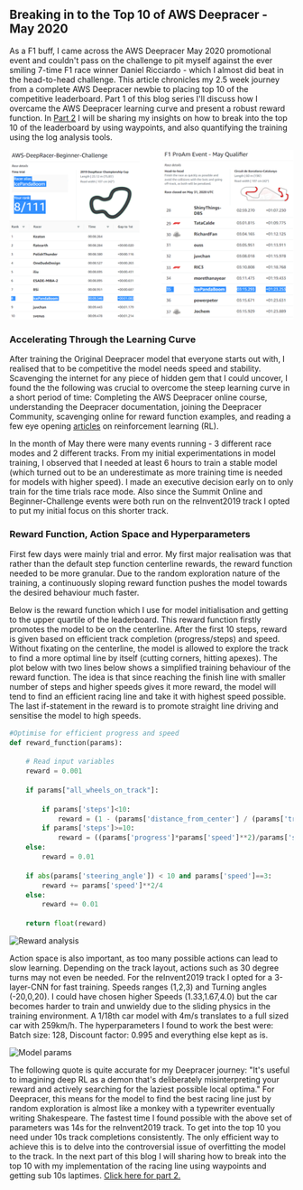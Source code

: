 ## Breaking in to the Top 10 of AWS Deepracer - May 2020

As a F1 buff, I came across the AWS Deepracer May 2020 promotional event and couldn't pass on the challenge to pit myself against the ever smiling 7-time F1 race winner Daniel Ricciardo - which I almost did beat in the head-to-head challenge. This article chronicles my 2.5 week journey from a complete AWS Deepracer newbie to placing top 10 of the competitive leaderboard. Part 1 of this blog series I'll discuss how I overcame the AWS Deepracer learning curve and present a robust reward function. In [Part 2](part2.md) I will be sharing my insights on how to break into the top 10 of the leaderboard by using waypoints, and also quantifying the training using the log analysis tools. 

![leaderboard](Assets/Leaderboard_combined1.png)

### Accelerating Through the Learning Curve

After training the Original Deepracer model that everyone starts out with, I realised that to be competitive the model needs speed and stability. Scavenging the internet for any piece of hidden gem that I could uncover, I found the the following was crucial to overcome the steep learning curve in a short period of time: Completing the AWS Deepracer online course, understanding the Deepracer documentation, joining the Deepracer Community, scavenging online for reward function examples, and reading a few eye opening [articles](https://www.alexirpan.com/2018/02/14/rl-hard.html) on reinforcement learning (RL).

In the month of May there were many events running - 3 different race modes and 2 different tracks. From my initial experimentations in model training, I observed that I needed at least 6 hours to train a stable model (which turned out to be an underestimate as more training time is needed for models with higher speed). I made an executive decision early on to only train for the time trials race mode. Also since the Summit Online and Beginner-Challenge events were both run on the reInvent2019 track I opted to put my initial focus on this shorter track.

### Reward Function, Action Space and Hyperparameters

First few days were mainly trial and error. My first major realisation was that rather than the default step function centerline rewards, the reward function needed to be more granular. Due to the random exploration nature of the training, a continuously sloping reward function pushes the model towards the desired behaviour much faster. 

Below is the reward function which I use for model initialisation and getting to the upper quartile of the leaderboard. This reward function firstly promotes the model to be on the centerline. After the first 10 steps, reward is given based on efficient track completion (progress/steps) and speed. Without fixating on the centerline, the model is allowed to explore the track to find a more optimal line by itself (cutting corners, hitting apexes). The plot below with two lines below shows a simplified training behaviour of the reward function. The idea is that since reaching the finish line with smaller number of steps and higher speeds gives it more reward, the model will tend to find an efficient racing line and take it with highest speed possible. The last if-statement in the reward is to promote straight line driving and sensitise the model to high speeds.

```python
#Optimise for efficient progress and speed
def reward_function(params):

    # Read input variables
    reward = 0.001

    if params["all_wheels_on_track"]:

        if params['steps']<10:
            reward = (1 - (params['distance_from_center'] / (params['track_width']/2))**(4))*params['speed']**2
        if params['steps']>=10:
            reward = ((params['progress']*params['speed']**2)/params['steps'])*2
    else:
        reward = 0.01

    if abs(params['steering_angle']) < 10 and params['speed']==3:
        reward += params['speed']**2/4
    else:
        reward += 0.01

    return float(reward)
````
![Reward analysis](Assets/Reward_analysis.png)

Action space is also important, as too many possible actions can lead to slow learning. Depending on the track layout, actions such as 30 degree turns may not even be needed. For the reInvent2019 track I opted for a 3-layer-CNN for fast training. Speeds ranges (1,2,3) and Turning angles (-20,0,20). I could have chosen higher Speeds (1.33,1.67,4.0) but the car becomes harder to train and unwieldy due to the sliding physics in the training environment. A 1/18th car model with 4m/s translates to a full sized car with 259km/h. The hyperparameters I found to work the best were: Batch size: 128, Discount factor: 0.995 and everything else kept as is. 

![Model params](Assets/Model_params_combined.png)

The following quote is quite accurate for my Deepracer journey: "It's useful to imagining deep RL as a demon that's deliberately misinterpreting your reward and actively searching for the laziest possible local optima." For Deepracer, this means for the model to find the best racing line just by random exploration is almost like a monkey with a typewriter eventually writing Shakespeare. The fastest time I found possible with the above set of parameters was 14s for the reInvent2019 track. To get into the top 10 you need under 10s track completions consistently. The only efficient way to achieve this is to delve into the controversial issue of overfitting the model to the track. In the next part of this blog I will sharing how to break into the top 10 with my implementation of the racing line using waypoints and getting sub 10s laptimes. [Click here for part 2.](part2.md)
